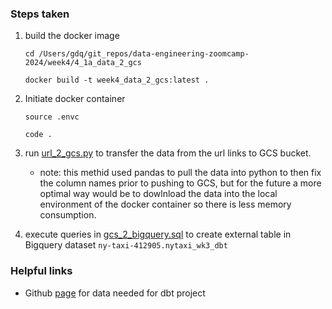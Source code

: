 ### Steps taken 

1. build the docker image

    ```{bash}
    cd /Users/gdq/git_repos/data-engineering-zoomcamp-2024/week4/4_1a_data_2_gcs

    docker build -t week4_data_2_gcs:latest .
    ```
2. Initiate docker container 

    ```{bash}
    source .envc

    code .
    ```

3. run [url_2_gcs.py](url_2_gcs.py) to transfer the data from the url links to GCS bucket. 

    * note: this methid used pandas to pull the data into python to then fix the column names prior to pushing to GCS, but for the future a more optimal way would be to dowlnload the data into the local environment of the docker container so there is less memory consumption.

4. execute queries in [gcs_2_bigquery.sql](gcs_2_bigquery.sql) to create external table in Bigquery dataset `ny-taxi-412905.nytaxi_wk3_dbt`

### Helpful links

* Github [page](https://github.com/DataTalksClub/nyc-tlc-data/) for data needed for dbt project 